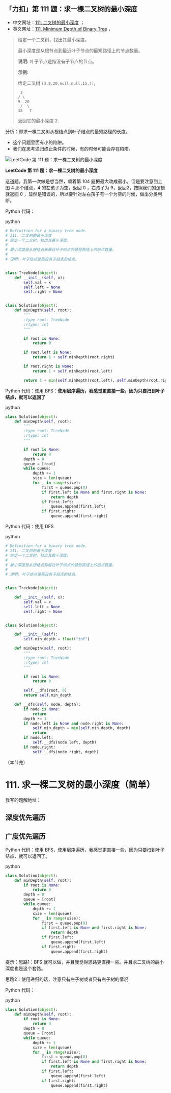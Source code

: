 ## 「力扣」第 111 题：求一棵二叉树的最小深度

- 中文网址：[111. 二叉树的最小深度](https://leetcode-cn.com/problems/minimum-depth-of-binary-tree/description/) ；
- 英文网址：[111. Minimum Depth of Binary Tree](https://leetcode.com/problems/minimum-depth-of-binary-tree/description/) ，

> 给定一个二叉树，找出其最小深度。
>
> 最小深度是从根节点到最近叶子节点的最短路径上的节点数量。
>
> **说明:** 叶子节点是指没有子节点的节点。
>
> **示例:**
>
> 给定二叉树 `[3,9,20,null,null,15,7]`,
>
> ```
>  3
> / \
> 9  20
>  /  \
> 15   7
> ```
>
> 返回它的最小深度 2.

分析：即求一棵二叉树从根结点到叶子结点的最短路径的长度。

- 这个问题里面有小的陷阱。
- 我们在思考递归终止条件的时候，有的时候可能会存在陷阱。

![LeetCode 第 111 题：求一棵二叉树的最小深度](http://upload-images.jianshu.io/upload_images/414598-a2fe852f58cad7d6.jpg?imageMogr2/auto-orient/strip%7CimageView2/2/w/1240)

**LeetCode 第 111 题：求一棵二叉树的最小深度**



这道题，我第一次做是想当然，顺着第 104 题把最大改成最小，但是要注意到上图 4 那个结点，4 的左孩子为空，返回 0 ，右孩子为 9，返回2，按照我们的逻辑就返回 0 ，显然是错误的，所以要针对左右孩子有一个为空的时候，做出分类判断。

Python 代码：

python

```python
# Definition for a binary tree node.
# 111. 二叉树的最小深度
# 给定一个二叉树，找出其最小深度。
#
# 最小深度是从根结点到最近叶子结点的最短路径上的结点数量。
#
# 说明: 叶子结点是指没有子结点的结点。


class TreeNode(object):
    def __init__(self, x):
        self.val = x
        self.left = None
        self.right = None


class Solution(object):
    def minDepth(self, root):
        """
        :type root: TreeNode
        :rtype: int
        """

        if root is None:
            return 0

        if root.left is None:
            return 1 + self.minDepth(root.right)

        if root.right is None:
            return 1 + self.minDepth(root.left)

        return 1 + min(self.minDepth(root.left), self.minDepth(root.right))
```

Python 代码：使用 BFS：**使用层序遍历，我感觉更直接一些，因为只要扫到叶子结点，就可以返回了**

python

```python
class Solution(object):
    def minDepth(self, root):
        """
        :type root: TreeNode
        :rtype: int
        """

        if root is None:
            return 0
        depth = 0
        queue = [root]
        while queue:
            depth += 1
            size = len(queue)
            for _ in range(size):
                first = queue.pop(0)
                if first.left is None and first.right is None:
                    return depth
                if first.left:
                    queue.append(first.left)
                if first.right:
                    queue.append(first.right)
```

Python 代码：使用 DFS





python

```python
# Definition for a binary tree node.
# 111. 二叉树的最小深度
# 给定一个二叉树，找出其最小深度。
#
# 最小深度是从根结点到最近叶子结点的最短路径上的结点数量。
#
# 说明: 叶子结点是指没有子结点的结点。


class TreeNode(object):

    def __init__(self, x):
        self.val = x
        self.left = None
        self.right = None


class Solution(object):

    def __init__(self):
        self.min_depth = float("inf")

    def minDepth(self, root):
        """
        :type root: TreeNode
        :rtype: int
        """

        if root is None:
            return 0

        self.__dfs(root, 0)
        return self.min_depth

    def __dfs(self, node, depth):
        if node is None:
            return
        depth += 1
        if node.left is None and node.right is None:
            self.min_depth = min(self.min_depth, depth)
            return
        if node.left:
            self.__dfs(node.left, depth)
        if node.right:
            self.__dfs(node.right, depth)
```

（本节完）

# 111. 求一棵二叉树的最小深度（简单）

我写的题解地址：

## 深度优先遍历

## 广度优先遍历

Python 代码：使用 BFS，使用层序遍历，我感觉更直接一些，因为只要扫到叶子结点，就可以返回了。

python

```python
class Solution(object):
    def minDepth(self, root):
        if root is None:
            return 0
        depth = 0
        queue = [root]
        while queue:
            depth += 1
            size = len(queue)
            for _ in range(size):
                first = queue.pop(0)
                if first.left is None and first.right is None:
                    return depth
                if first.left:
                    queue.append(first.left)
                if first.right:
                    queue.append(first.right)
```

提示：思路1：BFS 就可以做，并且我觉得思路更直接一些。并且求二叉树的最小深度也是这个套路。

思路2：使用递归的话，注意只有左子树或者只有右子树的情况

Python 代码：

python

```python
class Solution(object):
    def minDepth(self, root):
        if root is None:
            return 0
        depth = 0
        queue = [root]
        while queue:
            depth += 1
            size = len(queue)
            for _ in range(size):
                first = queue.pop(0)
                if first.left is None and first.right is None:
                    return depth
                if first.left:
                    queue.append(first.left)
                if first.right:
                    queue.append(first.right)
```